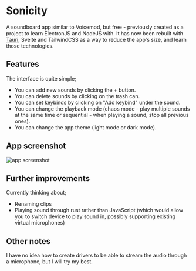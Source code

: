 # Sonicity
A soundboard app similar to Voicemod, but free - previously created as a project to learn ElectronJS and NodeJS with. It has now been rebuilt with [Tauri](https://tauri.app/), Svelte and TailwindCSS as a way to reduce the app's size, and learn those technologies.

## Features

The interface is quite simple;

- You can add new sounds by clicking the + button.
- You can delete sounds by clicking on the trash can.
- You can set keybinds by clicking on "Add keybind" under the sound.
- You can change the playback mode (chaos mode - play multiple sounds at the same time or sequential - when playing a sound, stop all previous ones).
- You can change the app theme (light mode or dark mode).

## App screenshot

![app screenshot](https://github.com/Bernard-Borg/SoundboardApp/assets/35971384/02f34d1e-5588-45bc-aef1-5a4f68e99ac0)

## Further improvements

Currently thinking about;

- Renaming clips
- Playing sound through rust rather than JavaScript (which would allow you to switch device to play sound in, possibly supporting existing virtual microphones)

## Other notes

I have no idea how to create drivers to be able to stream the audio through a microphone, but I will try my best.
